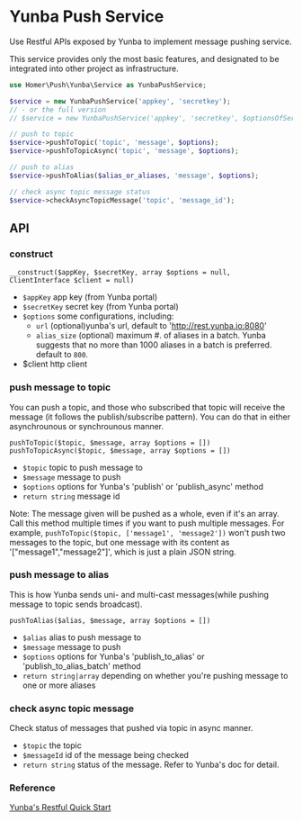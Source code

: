 # Yunba Push Service
Use Restful APIs exposed by Yunba to implement message pushing service.

This service provides only the most basic features, and designated to be integrated into other project as infrastructure. 

```php
use Homer\Push\Yunba\Service as YunbaPushService;

$service = new YunbaPushService('appkey', 'secretkey');
// - or the full version
// $service = new YunbaPushService('appkey', 'secretkey', $optionsOfService, $instanceOfClient);

// push to topic
$service->pushToTopic('topic', 'message', $options);
$service->pushToTopicAsync('topic', 'message', $options);

// push to alias
$service->pushToAlias($alias_or_aliases, 'message', $options);

// check async topic message status
$service->checkAsyncTopicMessage('topic', 'message_id');
```

## API
### construct
`__construct($appKey, $secretKey, array $options = null, ClientInterface $client = null)`

* ``$appKey``  app key (from Yunba portal)
* ``$secretKey``  secret key (from Yunba portal)
* ``$options``    some configurations, including:
	* ``url``      (optional)yunba's url, default to 'http://rest.yunba.io:8080'
	* ``alias_size``   (optional) maximum #. of aliases in a batch. Yunba suggests that no more than 1000 aliases in a batch is preferred. default to ``800``.
* $client  http client

### push message to topic

You can push a topic, and those who subscribed that topic will receive the message (it follows the publish/subscribe pattern). You can do that in either asynchrounous or synchrounous manner.

`pushToTopic($topic, $message, array $options = [])`
`pushToTopicAsync($topic, $message, array $options = [])`

* ``$topic``  topic to push message to
* ``$message``    message to push
* ``$options``    options for Yunba's 'publish' or 'publish_async' method
* ``return string``  message id

 Note: The message given will be pushed as a whole, even if it's an array. Call this method multiple times if you want to push multiple messages. For example, ``pushToTopic($topic, ['message1', 'message2'])`` won't push two messages to the topic, but one message with its content as '["message1","message2"]', which is just a plain JSON string.


### push message to alias

This is how Yunba sends uni- and multi-cast messages(while pushing message to topic sends broadcast).

``pushToAlias($alias, $message, array $options = [])``

* ``$alias``  alias to push message to
* ``$message`` message to push
* ``$options``  options for Yunba's 'publish_to_alias' or 'publish_to_alias_batch' method
* ``return string|array`` depending on whether you're pushing message to one or more aliases

### check async topic message

Check status of messages that pushed via topic in async manner.

* ``$topic``  the topic
* ``$messageId``  id of the message being checked
* ``return string``  status of the message. Refer to Yunba's doc for detail.

### Reference
[Yunba's Restful Quick Start](http://yunba.io/docs2/restful_Quick_Start)
